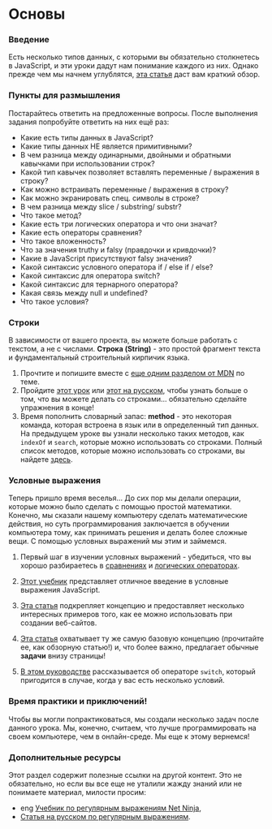 # Основы

### Введение

Есть несколько типов данных, с которыми вы обязательно столкнетесь в JavaScript, и эти уроки дадут нам понимание каждого из них. Однако прежде чем мы начнем углублятся, [эта статья](https://learn.javascript.ru/types-intro) даст вам краткий обзор.

### Пункты для размышления

Постарайтесь ответить на предложенные вопросы. После выполнения задания попробуйте ответить на них ещё раз:

- Какие есть типы данных в JavaScript?
- Какие типы данных НЕ является примитивными?
- В чем разница между одинарными, двойными и обратными кавычками при использовании строк?
- Какой тип кавычек позволяет вставлять переменные / выражения в строку?
- Как можно встраивать переменные / выражения в строку?
- Как можно экранировать спец. символы в строке?
- В чем разница между slice / substring/ substr?
- Что такое метод?
- Какие есть три логических оператора и что они значат?
- Какие есть операторы сравнения?
- Что такое вложенность?
- Что за значения truthy и falsy (правдочки и кривдочки)?
- Какие в JavaScript присутствуют falsy значения?
- Какой синтаксис условного оператора if / else if / else?
- Какой синтаксис для оператора switch?
- Какой синтаксис для тернарного оператора?
- Какая связь между null и undefined?
- Что такое условия?

### Строки

В зависимости от вашего проекта, вы можете больше работать с текстом, а не с числами. **Строка (String)** - это простой фрагмент текста и фундаментальный строительный кирпичик языка.

1. Прочтите и попишите вместе с [еще одним разделом от MDN](https://developer.mozilla.org/ru/docs/Learn/JavaScript/%D0%9F%D0%B5%D1%80%D0%B2%D1%8B%D0%B5_%D1%88%D0%B0%D0%B3%D0%B8/%D0%A1%D1%82%D1%80%D0%BE%D0%BA%D0%B8) по теме.
2. Пройдите [этот урок](https://www.w3schools.com/js/js_string_methods.asp) или [этот на русском](https://learn.javascript.ru/string), чтобы узнать больше о том, что вы можете делать со строками... обязательно cделайте упражнения в конце!
3. Время пополнить словарный запас: **method** - это некоторая команда, которая встроена в язык или в определенный тип данных. На предыдущем уроке вы узнали несколько таких методов, как `indexOf` и `search`, которые можно использовать со строками. Полный список методов, которые можно использовать со строками, вы найдете [здесь](https://developer.mozilla.org/ru/docs/Web/JavaScript/Reference/Global_Objects/String).

### Условные выражения

Теперь пришло время веселья... До сих пор мы делали операции, которые можно было сделать с помощью простой математики. Конечно, мы сказали нашему компьютеру сделать математические действия, но суть программирования заключается в обучении компьютера тому, как принимать решения и делать более сложные вещи. С помощью условных выражений мы этим и займемся.

1. Первый шаг в изучении условных выражений - убедиться, что вы хорошо разбираетесь в [сравнениях](https://learn.javascript.ru/comparison) и [логических операторах](https://learn.javascript.ru/logical-ops).

2. [Этот учебник](https://www.w3schools.com/js/js_if_else.asp) представляет отличное введение в условные выражения JavaScript.

3. [Эта статья](https://developer.mozilla.org/ru/docs/Learn/JavaScript/Building_blocks/conditionals) подкрепляет концепцию и предоставляет несколько интересных примеров того, как ее можно использовать при создании веб-сайтов.

4. [Эта статья](https://learn.javascript.ru/ifelse) охватывает ту же самую базовую концепцию (прочитайте ее, как обзорную статью!) и, что более важно, предлагает обычные **задачи** внизу страницы!

5. [В этом руководстве](https://learn.javascript.ru/switch) рассказывается об операторе `switch`, который пригодится в случае, когда у вас есть несколько условий.

### Время практики и приключений!

Чтобы вы могли попрактиковаться, мы создали несколько задач после данного урока. Мы, конечно, считаем, что лучше программировать на своем компьютере, чем в онлайн-среде. Мы еще к этому вернемся!

### Дополнительные ресурсы

Этот раздел содержит полезные ссылки на другой контент. Это не обязательно, но если вы все еще не уталили жажду знаний или не понимаете материал, милости просим:

- <span class="btn-fill btn btn-xs btn-success">eng</span> [Учебник по регулярным выражениям Net Ninja](https://www.youtube.com/playlist?list=PL4cUxeGkcC9g6m_6Sld9Q4jzqdqHd2HiD),
- [Статья на русском по регулярным выражениям](https://learn.javascript.ru/regular-expressions-javascript).
